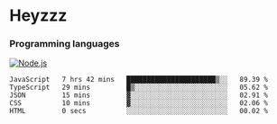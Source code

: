 # Heyzzz  

### Programming languages  

[![Node.js](https://img.shields.io/badge/-Node.js-262626?style=for-the-badge)](https://nodejs.org/ru)

<!--START_SECTION:waka-->

```text
JavaScript   7 hrs 42 mins   ██████████████████████▒░░   89.39 %
TypeScript   29 mins         █▒░░░░░░░░░░░░░░░░░░░░░░░   05.62 %
JSON         15 mins         ▓░░░░░░░░░░░░░░░░░░░░░░░░   02.91 %
CSS          10 mins         ▓░░░░░░░░░░░░░░░░░░░░░░░░   02.06 %
HTML         0 secs          ░░░░░░░░░░░░░░░░░░░░░░░░░   00.02 %
```

<!--END_SECTION:waka-->
